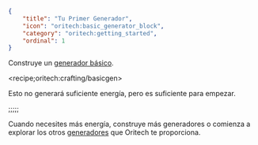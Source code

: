 ```json
{
	"title": "Tu Primer Generador",
	"icon": "oritech:basic_generator_block",
	"category": "oritech:getting_started",
	"ordinal": 1
}
```

Construye un [generador básico](^oritech:processing/generators).

<recipe;oritech:crafting/basicgen>

Esto no generará suficiente energía, pero es suficiente para empezar.

;;;;;

Cuando necesites más energía, construye más generadores o comienza a explorar los otros [generadores](^oritech:processing/generators) que Oritech te proporciona.
